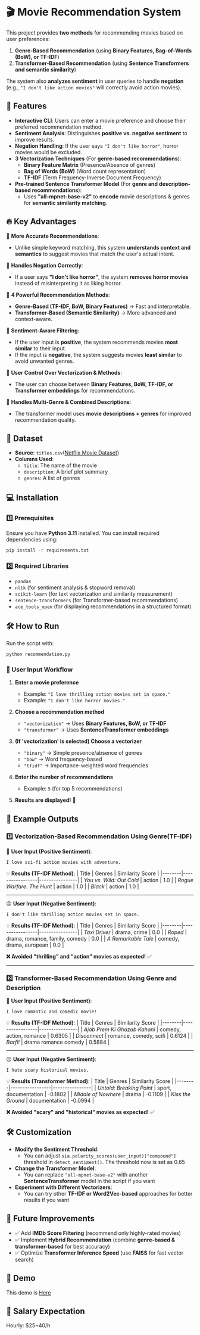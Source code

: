 # 🎬 Movie Recommendation System

This project provides **two methods** for recommending movies based on user preferences:

1. **Genre-Based Recommendation** (using **Binary Features, Bag-of-Words (BoW), or TF-IDF**)
2. **Transformer-Based Recommendation** (using **Sentence Transformers and semantic similarity**)

The system also **analyzes sentiment** in user queries to handle **negation** (e.g., `"I don't like action movies"` will correctly avoid action movies).  


## 🚀 Features
- **Interactive CLI**: Users can enter a movie preference and choose their preferred recommendation method.  
- **Sentiment Analysis**: Distinguishes **positive vs. negative sentiment** to improve results.  
- **Negation Handling**: If the user says `"I don't like horror"`, horror movies would be excluded.  
- **3 Vectorization Techniques** (For **genre-based recommendations**):
  - **Binary Feature Matrix** (Presence/Absence of genres)
  - **Bag of Words (BoW)** (Word count representation)
  - **TF-IDF** (Term Frequency-Inverse Document Frequency)
- **Pre-trained Sentence Transformer Model** (For **genre and description-based recommendations**):
  - Uses **"all-mpnet-base-v2"** to **encode** movie descriptions & genres for **semantic similarity matching**.


## 🔥 Key Advantages
🔹 **More Accurate Recommendations**:  
   - Unlike simple keyword matching, this system **understands context and semantics** to suggest movies that match the user's actual intent.  

🔹 **Handles Negation Correctly**:  
   - If a user says **"I don't like horror"**, the system **removes horror movies** instead of misinterpreting it as liking horror.  

🔹 **4 Powerful Recommendation Methods**:  
   - **Genre-Based (TF-IDF, BoW, Binary Features)** → Fast and interpretable.  
   - **Transformer-Based (Semantic Similarity)** → More advanced and context-aware.  

🔹 **Sentiment-Aware Filtering**:  
   - If the user input is **positive**, the system recommends movies **most similar** to their input.  
   - If the input is **negative**, the system suggests movies **least similar** to avoid unwanted genres.  

🔹 **User Control Over Vectorization & Methods**:  
   - The user can choose between **Binary Features, BoW, TF-IDF, or Transformer embeddings** for recommendations.  

🔹 **Handles Multi-Genre & Combined Descriptions**:  
   - The transformer model uses **movie descriptions + genres** for improved recommendation quality.  


## 📂 Dataset
- **Source**: `titles.csv`([Netflix Movie Dataset](https://www.kaggle.com/datasets/victorsoeiro/netflix-tv-shows-and-movies/data))  
- **Columns Used**:
  - `title`: The name of the movie  
  - `description`: A brief plot summary  
  - `genres`: A list of genres  


## 💻 Installation
### 1️⃣ Prerequisites
Ensure you have **Python 3.11** installed. You can install required dependencies using:

```bash
pip install -r requirements.txt
```

### 2️⃣ Required Libraries
- `pandas`  
- `nltk` (for sentiment analysis & stopword removal)  
- `scikit-learn` (for text vectorization and similarity measurement)  
- `sentence-transformers` (for Transformer-based recommendations)  
- `ace_tools_open` (for displaying recommendations in a structured format)  


## 🛠 How to Run
Run the script with:
```bash
python recommendation.py
```

### 👤 User Input Workflow
1. **Enter a movie preference**  
   - Example: `"I love thrilling action movies set in space."`  
   - Example: `"I don't like horror movies."`  

2. **Choose a recommendation method**  
   - `"vectorization"` → Uses **Binary Features, BoW, or TF-IDF**  
   - `"transformer"` → Uses **SentenceTransformer embeddings**  

3. **(If 'vectorization' is selected) Choose a vectorizer**  
   - `"binary"` → Simple presence/absence of genres  
   - `"bow"` → Word frequency-based  
   - `"tfidf"` → Importance-weighted word frequencies  

4. **Enter the number of recommendations**  
   - Example: `5` (for top 5 recommendations)  

5. **Results are displayed!** 🎉  


## 🔬 Example Outputs
### 1️⃣ Vectorization-Based Recommendation Using Genre(TF-IDF)
🤩 **User Input (Positive Sentiment)**:  
```text
I love sci-fi action movies with adventure.
```
💡 **Results (TF-IDF Method)**:
| Title | Genres | Similarity Score |
|--------|-----------------|----------------|
| *You vs. Wild: Out Cold* | action | 1.0 |
| *Rogue Warfare: The Hunt* | action | 1.0 |
| *Black* | action | 1.0 |

---

😣 **User Input (Negative Sentiment)**:  
```text
I don't like thrilling action movies set in space.
```
💡 **Results (TF-IDF Method)**:
| Title | Genres | Similarity Score |
|--------|-----------------|----------------|
| *Taxi Driver* | drama, crime | 0.0 |
| *Roped* | drama, romance, family, comedy | 0.0 |
| *A Remarkable Tale* | comedy, drama, european | 0.0 |

**❌ Avoided "thrilling" and "action" movies as expected!** ✅

---

### 2️⃣ Transformer-Based Recommendation Using Genre and Description

🤩 **User Input (Positive Sentiment)**:  
```text
I love romantic and comedic movie! 
```
💡 **Results (TF-IDF Method)**:
| Title | Genres | Similarity Score |
|--------|-----------------|----------------|
| *Ajab Prem Ki Ghazab Kahani* | comedy, action, romance | 0.6305 |
| *Disconnect* | romance, comedy, scifi | 0.6124 |
| *Barfi!* | drama romance comedy | 0.5884 |

---

😣 **User Input (Negative Sentiment)**:  
```text
I hate scary historical movies.
```
💡 **Results (Transformer Method)**:
| Title | Genres | Similarity Score |
|--------|-----------------|----------------|
| *Untold: Breaking Point* | sport, documentation | -0.1802 |
| *Middle of Nowhere* | drama | -0.1109 |
| *Kiss the Ground* | documentation | -0.0994 |

**❌ Avoided "scary" and "historical" movies as expected!** ✅


## 🛠 Customization
- **Modify the Sentiment Threshold**:  
  - You can adjust `sia.polarity_scores(user_input)["compound"]` threshold in `detect_sentiment()`. The threshold now is set as 0.65
- **Change the Transformer Model**:  
  - You can replace `"all-mpnet-base-v2"` with another **SentenceTransformer** model in the script if you want
- **Experiment with Different Vectorizers**:  
  - You can try other **TF-IDF or Word2Vec-based** approaches for better results if you want


## 📌 Future Improvements
- ✅ Add **IMDb Score Filtering** (recommend only highly-rated movies)  
- ✅ Implement **Hybrid Recommendation** (combine **genre-based & transformer-based** for best accuracy)  
- ✅ Optimize **Transformer Inference Speed** (use **FAISS** for fast vector search)  


## 🎦 Demo 
This demo is [Here](https://youtu.be/6MaHbtubckw)
## 🥳 Salary Expectation
Hourly: $25~40/h